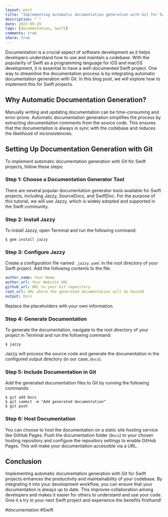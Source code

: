 ```yaml
---
layout: post
title: "Implementing automatic documentation generation with Git for Swift projects"
description: " "
date: 2023-09-29
tags: [documentation, Swift]
comments: true
share: true
---
```


Documentation is a crucial aspect of software development as it helps developers understand how to use and maintain a codebase. With the popularity of Swift as a programming language for iOS and macOS development, it is essential to have a well-documented Swift project. One way to streamline the documentation process is by integrating automatic documentation generation with Git. In this blog post, we will explore how to implement this for Swift projects.

## Why Automatic Documentation Generation?

Manually writing and updating documentation can be time-consuming and error-prone. Automatic documentation generation simplifies the process by extracting documentation comments from the source code. This ensures that the documentation is always in sync with the codebase and reduces the likelihood of inconsistencies.

## Setting Up Documentation Generation with Git

To implement automatic documentation generation with Git for Swift projects, follow these steps:

### Step 1: Choose a Documentation Generator Tool

There are several popular documentation generator tools available for Swift projects, including Jazzy, SourceDocs, and SwiftDoc. For the purpose of this tutorial, we will use Jazzy, which is widely adopted and supported in the Swift community.

### Step 2: Install Jazzy

To install Jazzy, open Terminal and run the following command:

```shell
$ gem install jazzy
```

### Step 3: Configure Jazzy

Create a configuration file named `.jazzy.yaml` in the root directory of your Swift project. Add the following contents to the file:

```yaml
author_name: Your Name
author_url: Your Website URL
github_url: URL to your Git repository
root_url: URL where the generated documentation will be hosted
output: Docs
```

Replace the placeholders with your own information.

### Step 4: Generate Documentation

To generate the documentation, navigate to the root directory of your project in Terminal and run the following command:

```shell
$ jazzy
```

Jazzy will process the source code and generate the documentation in the configured output directory (in our case, `Docs`).

### Step 5: Include Documentation in Git

Add the generated documentation files to Git by running the following commands:

```shell
$ git add Docs
$ git commit -m "Add generated documentation"
$ git push
```

### Step 6: Host Documentation

You can choose to host the documentation on a static site hosting service like GitHub Pages. Push the documentation folder (`Docs`) to your chosen hosting repository and configure the repository settings to enable GitHub Pages. This will make your documentation accessible via a URL.

## Conclusion

Implementing automatic documentation generation with Git for Swift projects enhances the productivity and maintainability of your codebase. By integrating it into your development workflow, you can ensure that your documentation is always up to date. This improves collaboration among developers and makes it easier for others to understand and use your code. Give it a try in your next Swift project and experience the benefits firsthand!

#documentation #Swift